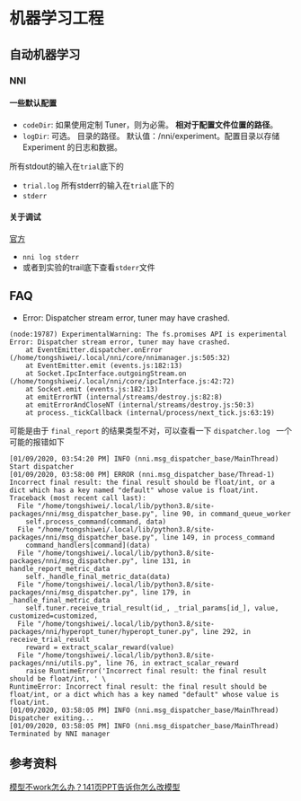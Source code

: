 # 机器学习工程

## 自动机器学习

### NNI

#### 一些默认配置

* `codeDir`: 如果使用定制 Tuner，则为必需。 **相对于配置文件位置的路径**。
* `logDir`: 可选。 目录的路径。 默认值：<user home directory>/nni/experiment。配置目录以存储 Experiment 的日志和数据。

所有stdout的输入在`trial`底下的
* `trial.log`
所有stderr的输入在`trial`底下的
* `stderr`

#### 关于调试
[官方](https://nni.readthedocs.io/zh/latest/Tutorial/HowToDebug.html)

* `nni log stderr`
* 或者到实验的trail底下查看`stderr`文件

## FAQ

* Error: Dispatcher stream error, tuner may have crashed.
```
(node:19787) ExperimentalWarning: The fs.promises API is experimental
Error: Dispatcher stream error, tuner may have crashed.
    at EventEmitter.dispatcher.onError (/home/tongshiwei/.local/nni/core/nnimanager.js:505:32)
    at EventEmitter.emit (events.js:182:13)
    at Socket.IpcInterface.outgoingStream.on (/home/tongshiwei/.local/nni/core/ipcInterface.js:42:72)
    at Socket.emit (events.js:182:13)
    at emitErrorNT (internal/streams/destroy.js:82:8)
    at emitErrorAndCloseNT (internal/streams/destroy.js:50:3)
    at process._tickCallback (internal/process/next_tick.js:63:19)
```
可能是由于 `final_report` 的结果类型不对，可以查看一下 `dispatcher.log `
一个可能的报错如下
```text
[01/09/2020, 03:54:20 PM] INFO (nni.msg_dispatcher_base/MainThread) Start dispatcher
[01/09/2020, 03:58:00 PM] ERROR (nni.msg_dispatcher_base/Thread-1) Incorrect final result: the final result should be float/int, or a dict which has a key named "default" whose value is float/int.
Traceback (most recent call last):
  File "/home/tongshiwei/.local/lib/python3.8/site-packages/nni/msg_dispatcher_base.py", line 90, in command_queue_worker
    self.process_command(command, data)
  File "/home/tongshiwei/.local/lib/python3.8/site-packages/nni/msg_dispatcher_base.py", line 149, in process_command
    command_handlers[command](data)
  File "/home/tongshiwei/.local/lib/python3.8/site-packages/nni/msg_dispatcher.py", line 131, in handle_report_metric_data
    self._handle_final_metric_data(data)
  File "/home/tongshiwei/.local/lib/python3.8/site-packages/nni/msg_dispatcher.py", line 179, in _handle_final_metric_data
    self.tuner.receive_trial_result(id_, _trial_params[id_], value, customized=customized,
  File "/home/tongshiwei/.local/lib/python3.8/site-packages/nni/hyperopt_tuner/hyperopt_tuner.py", line 292, in receive_trial_result
    reward = extract_scalar_reward(value)
  File "/home/tongshiwei/.local/lib/python3.8/site-packages/nni/utils.py", line 76, in extract_scalar_reward
    raise RuntimeError('Incorrect final result: the final result should be float/int, ' \
RuntimeError: Incorrect final result: the final result should be float/int, or a dict which has a key named "default" whose value is float/int.
[01/09/2020, 03:58:05 PM] INFO (nni.msg_dispatcher_base/MainThread) Dispatcher exiting...
[01/09/2020, 03:58:05 PM] INFO (nni.msg_dispatcher_base/MainThread) Terminated by NNI manager
```



## 参考资料
[模型不work怎么办？141页PPT告诉你怎么改模型](https://mp.weixin.qq.com/s/919S2M1dRMSs69gjJn0Taw)

